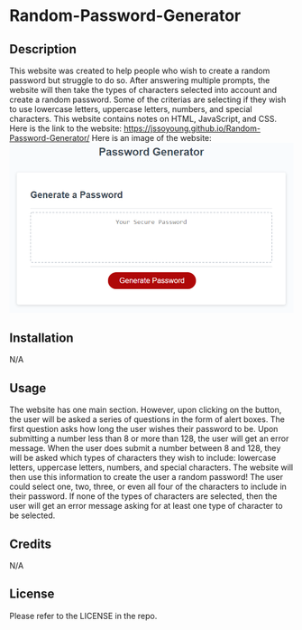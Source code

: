 # Random-Password-Generator

## Description

This website was created to help people who wish to create a random password but struggle to do so. After answering multiple prompts, the website will then take the types of characters selected into account and create a random password. Some of the criterias are selecting if they wish to use lowercase letters, uppercase letters, numbers, and special characters. This website contains notes on HTML, JavaScript, and CSS. 
Here is the link to the website: https://jssoyoung.github.io/Random-Password-Generator/
Here is an image of the website: ![Portfolio](Assets/Password-Generator.png)

## Installation

N/A

## Usage

The website has one main section. However, upon clicking on the button, the user will be asked a series of questions in the form of alert boxes. The first question asks how long the user wishes their password to be. Upon submitting a number less than 8 or more than 128, the user will get an error message. When the user does submit a number between 8 and 128, they will be asked which types of characters they wish to include: lowercase letters, uppercase letters, numbers, and special characters. The website will then use this information to create the user a random password! The user could select one, two, three, or even all four of the characters to include in their password. If none of the types of characters are selected, then the user will get an error message asking for at least one type of character to be selected.

## Credits

N/A 

## License

Please refer to the LICENSE in the repo.
